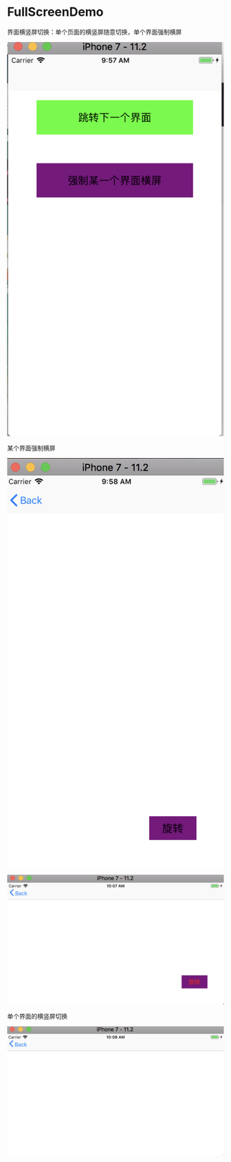 # FullScreenDemo
界面横竖屏切换：单个页面的横竖屏随意切换，单个界面强制横屏

![image](https://github.com/AbuIOSDeveloper/FullScreenDemo/blob/master/WX20180712-095728%402x.png)


某个界面强制横屏










![image](https://github.com/AbuIOSDeveloper/FullScreenDemo/blob/master/WX20180712-095809%402x.png)












![image](https://github.com/AbuIOSDeveloper/FullScreenDemo/blob/master/WX20180712-100716%402x.png)

单个界面的横竖屏切换









![image](https://github.com/AbuIOSDeveloper/FullScreenDemo/blob/master/WX20180712-100824%402x.png)

